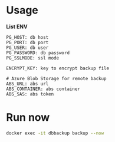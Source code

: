 # Usage

**List ENV**

```shell
PG_HOST: db host
PG_PORT: db port
PG_USER: db user
PG_PASSWORD: db password
PG_SSLMODE: ssl mode

ENCRYPT_KEY: key to encrypt backup file

# Azure Blob Storage for remote backup
ABS_URL: abs url
ABS_CONTAINER: abs container
ABS_SAS: abs token
```

# Run now

```sh
docker exec -it dbbackup backup --now
```
